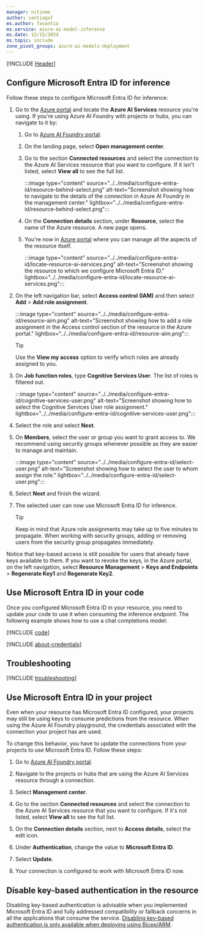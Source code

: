 ```yaml
---
manager: nitinme
author: santiagxf
ms.author: fasantia 
ms.service: azure-ai-model-inference
ms.date: 12/15/2024
ms.topic: include
zone_pivot_groups: azure-ai-models-deployment
---
```


[!INCLUDE [Header](intro.md)]

## Configure Microsoft Entra ID for inference

Follow these steps to configure Microsoft Entra ID for inference: 

1. Go to the [Azure portal](https://portal.azure.com) and locate the **Azure AI Services** resource you're using. If you're using Azure AI Foundry with projects or hubs, you can navigate to it by:

   1. Go to [Azure AI Foundry portal](https://ai.azure.com).

   2. On the landing page, select **Open management center**.

   3. Go to the section **Connected resources** and select the connection to the Azure AI Services resource that you want to configure. If it isn't listed, select **View all** to see the full list.

      :::image type="content" source="../../media/configure-entra-id/resource-behind-select.png" alt-text="Screenshot showing how to navigate to the details of the connection in Azure AI Foundry in the management center." lightbox="../../media/configure-entra-id/resource-behind-select.png":::

   4. On the **Connection details** section, under **Resource**, select the name of the Azure resource. A new page opens.

   5. You're now in [Azure portal](https://portal.azure.com) where you can manage all the aspects of the resource itself.

      :::image type="content" source="../../media/configure-entra-id/locate-resource-ai-services.png" alt-text="Screenshot showing the resource to which we configure Microsoft Entra ID." lightbox="../../media/configure-entra-id/locate-resource-ai-services.png":::

2. On the left navigation bar, select **Access control (IAM)** and then select **Add** > **Add role assignment**.

   :::image type="content" source="../../media/configure-entra-id/resource-aim.png" alt-text="Screenshot showing how to add a role assignment in the Access control section of the resource in the Azure portal." lightbox="../../media/configure-entra-id/resource-aim.png":::

   > [!TIP]
   > Use the **View my access** option to verify which roles are already assigned to you.

3. On **Job function roles**, type **Cognitive Services User**. The list of roles is filtered out.

   :::image type="content" source="../../media/configure-entra-id/cognitive-services-user.png" alt-text="Screenshot showing how to select the Cognitive Services User role assignment." lightbox="../../media/configure-entra-id/cognitive-services-user.png":::

4. Select the role and select **Next**.

5. On **Members**, select the user or group you want to grant access to. We recommend using security groups whenever possible as they are easier to manage and maintain. 

   :::image type="content" source="../../media/configure-entra-id/select-user.png" alt-text="Screenshot showing how to select the user to whom assign the role." lightbox="../../media/configure-entra-id/select-user.png":::

6. Select **Next** and finish the wizard.

7. The selected user can now use Microsoft Entra ID for inference.

    > [!TIP]
    > Keep in mind that Azure role assignments may take up to five minutes to propagate. When working with security groups, adding or removing users from the security group propagates immediately.

Notice that key-based access is still possible for users that already have keys available to them. If you want to revoke the keys, in the Azure portal, on the left navigation, select **Resource Management** > **Keys and Endpoints** > **Regenerate Key1** and **Regenerate Key2**.

## Use Microsoft Entra ID in your code

Once you configured Microsoft Entra ID in your resource, you need to update your code to use it when consuming the inference endpoint. The following example shows how to use a chat completions model:

[!INCLUDE [code](../code-create-chat-client-entra.md)]

[!INCLUDE [about-credentials](about-credentials.md)]

## Troubleshooting

[!INCLUDE [troubleshooting](troubleshooting.md)]

## Use Microsoft Entra ID in your project

Even when your resource has Microsoft Entra ID configured, your projects may still be using keys to consume predictions from the resource. When using the Azure AI Foundry playground, the credentials associated with the connection your project has are used. 

To change this behavior, you have to update the connections from your projects to use Microsoft Entra ID. Follow these steps:

1. Go to [Azure AI Foundry portal](https://ai.azure.com).

2. Navigate to the projects or hubs that are using the Azure AI Services resource through a connection.

3. Select **Management center**.

3. Go to the section **Connected resources** and select the connection to the Azure AI Services resource that you want to configure. If it's not listed, select **View all** to see the full list.

4. On the **Connection details** section, next to **Access details**, select the edit icon.

5. Under **Authentication**, change the value to **Microsoft Entra ID**.

6. Select **Update**.

7. Your connection is configured to work with Microsoft Entra ID now.

## Disable key-based authentication in the resource

Disabling key-based authentication is advisable when you implemented Microsoft Entra ID and fully addressed compatibility or fallback concerns in all the applications that consume the service. [Disabling key-based authentication is only available when deploying using Bicep/ARM](../../how-to/configure-entra-id.md?dpivots=programming-language-bicep#disable-key-based-authentication-in-the-resource).
